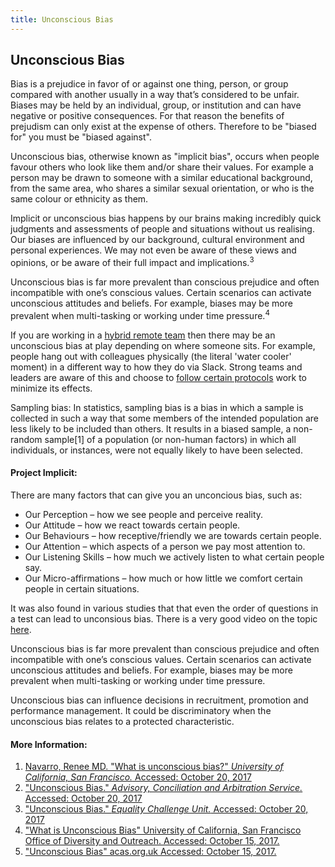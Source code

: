 ```yaml
---
title: Unconscious Bias
---
```


## Unconscious Bias

Bias is a prejudice in favor of or against one thing, person, or group compared with another usually in a way that’s considered to be unfair. Biases may be held by an individual, group, or institution and can have negative or positive consequences. For that reason the benefits of prejudism can only exist at the expense of others. Therefore to be "biased for" you must be "biased against".

<p>Unconscious bias, otherwise known as "implicit bias", occurs when people favour others who look like them and/or share their values. For example a person may be drawn to someone with a similar educational background, from the same area, who shares a similar sexual orientation, or who is the same colour or ethnicity as them.</p>

Implicit or unconscious bias happens by our brains making incredibly quick judgments and assessments of people and situations without us realising. Our biases are influenced by our background, cultural environment and personal experiences. We may not even be aware of these views and opinions, or be aware of their full impact and implications.<sup>3</sup>

Unconscious bias is far more prevalent than conscious prejudice and often incompatible with one’s conscious values. Certain scenarios can activate unconscious attitudes and beliefs. For example, biases may be more prevalent when multi-tasking or working under time pressure.<sup>4</sup>

If you are working in a [hybrid remote team](https://github.com/freeCodeCamp/guides/src/pages/working-in-tech/remote-versus-onsite/index.md) then there may be an unconscious bias at play depending on where someone sits. For example, people hang out with colleagues physically (the literal 'water cooler' moment) in a different way to how they do via Slack. Strong teams and leaders are aware of this and choose to [follow certain protocols](https://viewpoints.matrixpartners.com/how-to-support-remote-work-by-removing-unconscious-bias-7a974f953410) work to minimize its effects.
  
  Sampling bias: In statistics, sampling bias is a bias in which a sample is collected in such a way that some members of the intended population are less likely to be included than others. It results in a biased sample, a non-random sample[1] of a population (or non-human factors) in which all individuals, or instances, were not equally likely to have been selected.
#### Project Implicit:

There are many factors that can give you an unconcious bias, such as:

- Our Perception – how we see people and perceive reality.
- Our Attitude – how we react towards certain people.
- Our Behaviours – how receptive/friendly we are towards certain people.
- Our Attention – which aspects of a person we pay most attention to.
- Our Listening Skills – how much we actively listen to what certain people say.
- Our Micro-affirmations – how much or how little we comfort certain people in certain situations.

It was also found in various studies that that even the order of questions in a test can lead to unconsious bias. There is a very good video on the topic [here](https://www.youtube.com/watch?v=75g4d5sF3xI").  

Unconscious bias is far more prevalent than conscious prejudice and often incompatible with one’s conscious values. Certain scenarios can activate unconscious attitudes and beliefs. For example, biases may be more prevalent when multi-tasking or working under time pressure.  
  
Unconscious bias can influence decisions in recruitment, promotion and performance management. It could be discriminatory when the unconscious bias relates to a protected characteristic.  

#### More Information:
1. [Navarro, Renee MD. "What is unconscious bias?" *University of California, San Francisco.* Accessed: October 20, 2017](https://diversity.ucsf.edu/resources/unconscious-bias)
2. ["Unconscious Bias." *Advisory, Conciliation and Arbitration Service.* Accessed: October 20, 2017](http://www.acas.org.uk/index.aspx?articleid=5433)
3. ["Unconscious Bias." *Equality Challenge Unit.* Accessed: October 20, 2017](https://www.ecu.ac.uk/guidance-resources/employment-and-careers/staff-recruitment/unconscious-bias/)
4. ["What is Unconscious Bias" University of California, San Francisco
Office of Diversity and Outreach. Accessed: October 15, 2017.](https://diversity.ucsf.edu/resources/unconscious-bias)
5. ["Unconscious Bias" acas.org.uk Accessed: October 15, 2017.](http://www.acas.org.uk/index.aspx?articleid=5433)
